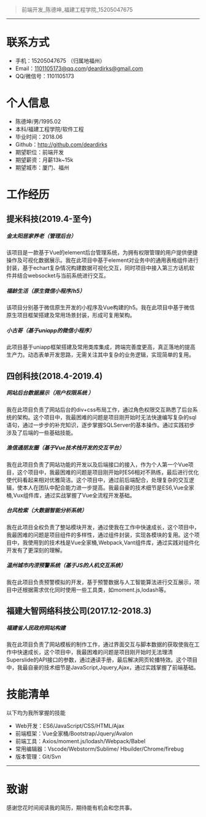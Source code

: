 > 前端开发_陈德坤_福建工程学院_15205047675
---

# 联系方式

- 手机：15205047675 （归属地福州）
- Email：1101105173@qq.com/deardirks@gmail.com
- QQ/微信号：1101105173

# 个人信息

 - 陈德坤/男/1995.02
 - 本科/福建工程学院/软件工程
 - 毕业时间：2018.06
 - Github：http://github.com/deardirks
 - 期望职位：前端开发
 - 期望薪资：月薪13k~15k
 - 期望城市：厦门、福州

# 工作经历

## 提米科技(2019.4-至今)

##### ⾦太阳居家养⽼（管理后台）
该项⽬是⼀款基于Vue的element后台管理系统，为拥有权限管理的⽤户提供便捷操作及可视化数据展⽰。我在此项目中基于element对业务中的通⽤表格组件进行封装，基于echart复杂情况构建数据可视化交互，同时项⽬中接⼊第三⽅话机软件并结合websocket与当前系统进⾏交互。

##### 福龄⽣活（原生微信⼩程序/h5）
该项⽬分别基于微信原⽣开发的⼩程序及Vue构建的h5。我在此项目中基于微信原⽣项⽬框架搭建及常⽤场景封装，形成可复⽤架构。

##### ⼩古哥（基于uniapp的微信⼩程序） 
此项目基于uniapp框架搭建及常⽤类库集成，跨端完善度更⾼，真正落地的提⾼⽣产⼒。动态表单开发思路，⽆需关注其中复杂的业务逻辑，实现简单的复⽤。

## 四创科技(2018.4-2019.4)

##### 网站后台数据展示（用户权限系统 ）
我在此项目负责了网站后台的div+css布局工作，通过角色权限交互熟悉了后台系统的架构。这个项目中，我最困难的问题是项目刚开始时无法快速编写复杂的sql语句，通过一步步的补充知识，逐步掌握SQLServer的基本操作。通过实践初步涉及了后端的一些基础技能。

##### 渔信通朋友圈（基于Vue技术栈开发的交互平台）
我在此项目负责了网站功能的开发以及后端接口的接入，作为个人第一个Vue项目，这个项目中，我最困难的问题是项目刚开始时ES6相对不熟练，最后进行优化使代码看起来相对优雅简洁。这个项目中，通过前后端配合，处理复杂的交互逻辑，使本人在团队中配合能力进一步提高。我最自豪的技术细节是ES6,Vue全家桶,Vux组件库，通过实战掌握了Vue全流程开发基础。

##### 台风检索（大数据智能分析系统）
我在此项目全权负责了整站模块开发，通过使我在工作中快速成长，这个项目中，我最困难的问题是项目组件的多样性，通过组件封装，实现各模块的复用。这个项目中，我使用到的技术栈是Vue全家桶,Webpack,Vant组件库，通过实践对组件化开发有了更深刻的理解。

##### 温州城市内涝预警系统（基于JS的人机交互系统）
我在此项目负责预警模拟的开发，基于预警数据与人工智能算法进行交互展示，项目中还根据需求优化同时使用一些工具类，如moment.js,lodash等。

## 福建大智网络科技公司(2017.12-2018.3)

##### 福建省人民政府网站构建 
我在此项目负责了网站模板的制作工作，通过界面交互与脚本数据的获取使我在工作中快速成长，这个项目中，我最困难的问题是项目刚开始时无法理清Superslide的API接口的参数，通过通读手册，最后解决网页轮播特效。这个项目中，我最自豪的技术细节是JavaScript,Jquery,Ajax，通过实践掌握了前端基础。

# 技能清单

以下均为我所掌握的技能

- Web开发：ES6/JavaScript/CSS/HTML/Ajax
- 前端框架：Vue全家桶/Bootstrap/Jquery/Avalon
- 前端工具：Axios/moment.js/lodash/Webpack/Babel
- 常用编辑器：Vscode/Webstorm/Sublime/ Hbuilder/Chrome/firebug
- 版本管理：Git/Svn
      
---      
# 致谢
感谢您花时间阅读我的简历，期待能有机会和您共事。
      
